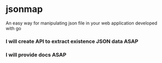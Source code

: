 # jsonmap
An easy way for manipulating json file in your web application developed with go

### I will create API to extract existence JSON data ASAP
### I will provide docs ASAP

